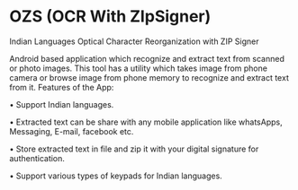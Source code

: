 OZS (OCR With ZIpSigner)
====================================================================================================
Indian Languages Optical Character Reorganization with ZIP Signer

Android based application which recognize and extract text from scanned or photo images. This tool has a utility which takes image from phone camera or browse image from phone memory to recognize and extract text from it.
Features of the App: 

•	Support Indian languages.

•	Extracted text can be share with any mobile application like whatsApps, Messaging, E-mail, facebook etc.

•	Store extracted text in file and zip it with your digital signature for authentication.

•	Support various types of keypads for Indian languages.

